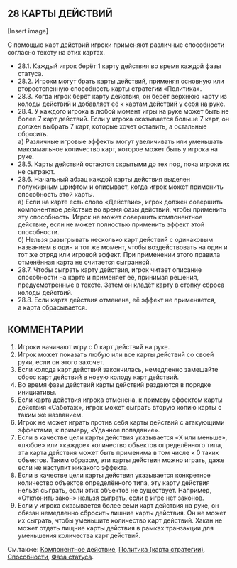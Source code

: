 28 КАРТЫ ДЕЙСТВИЙ
---

[Insert image]

C помощью карт действий игроки применяют различные способности согласно тексту на этих картах.
* 28.1. Каждый игрок берёт 1 карту действия во время каждой фазы статуса.
* 28.2. Игроки могут брать карты действий, применяя основную или второстепенную способность карты стратегии «Политика».
* 28.3. Когда игрок берёт карту действия, он берёт верхнюю карту из колоды действий и добавляет её к картам действий у себя на руке.
* 28.4. У каждого игрока в любой момент игры на руке может быть не более 7 карт действий. Если у игрока оказывается больше 7 карт, он должен выбрать 7 карт, которые хочет оставить, а остальные сбросить.  
  а) Различные игровые эффекты могут увеличивать или уменьшать максимальное количество карт, которое может быть у игрока на руке.
* 28.5. Карты действий остаются скрытыми до тех пор, пока игроки их не сыграют.
* 28.6. Начальный абзац каждой карты действия выделен полужирным шрифтом и описывает, когда игрок может применить способность этой карты.  
  а) Если на карте есть слово «Действие», игрок должен совершить компонентное действие во время фазы действий, чтобы применить эту способность. Игрок не может совершить компонентное действие, если не может полностью применить эффект этой способности.   
  б) Нельзя разыгрывать несколько карт действий с одинаковым названием в один и тот же момент, чтобы воздействовать на один и тот же отряд или игровой эффект. При применении этого правила отменённая карта не считается сыгранной.
* 28.7. Чтобы сыграть карту действия, игрок читает описание способности на карте и применяет её, принимая решения, предусмотренные в тексте. Затем он кладёт карту в стопку сброса колоды действий.
* 28.8.  Если карта действия отменена, её эффект не применяется, а карта сбрасывается. 

КОММЕНТАРИИ
---
1) Игроки начинают игру с 0 карт действий на руке.
2) Игрок может показать любую или все карты действий со своей руки, если он этого захочет.
3) Если колода карт действий закончилась, немедленно замешайте сброс карт действий в новую колоду карт действий.
4) Во время фазы действий карты действий раздаются в порядке инициативы.
5) Если карта действия игрока отменена, к примеру эффектом карты действия «Саботаж», игрок может сыграть вторую копию карты с таким же названием.
6) Игрок не может играть против себя карты действий с атакующими эффектами, к примеру, «Удачное попадание».
7) Если в качестве цели карты действия указывается «Х или меньше», «любое» или «каждое» количество объектов определённого типа, эта карта действия может быть применима в том числе к 0 таких объектов. Таким образом, эти карты действия можно играть, даже если не наступит никакого эффекта.
8) Если в качестве цели карты действия указывается конкретное количество объектов определённого типа, эту карту действия нельзя сыграть, если этих объектов не существует. Например, «Отклонить закон» нельзя сыграть, если в игре нет законов.
9) Если у игрока оказывается более семи карт действия на руке, он обязан немедленно сбросить лишние карты действия. Он не может их сыграть, чтобы уменьшите количество карт действий. Хакан не может отдать лищние карты действия в рамках транзакции для уменьшения количества карт действий.

См.также: [Компонентное действие](component_action.md), [Политика (карта стратегии)](politics_sc.md), [Способности](abilities.md), [Фаза статуса](status_phase.md).
